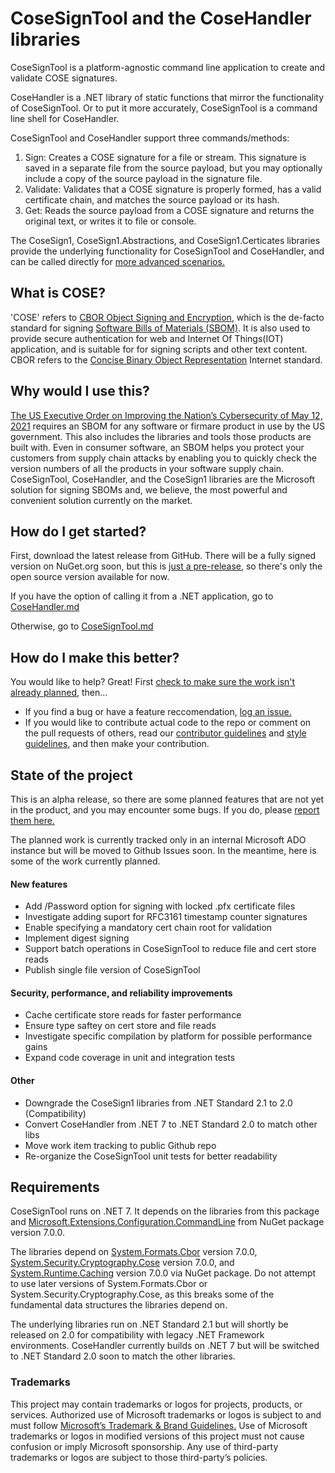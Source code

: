 # CoseSignTool and the CoseHandler libraries
CoseSignTool is a platform-agnostic command line application to create and validate COSE signatures.

CoseHandler is a .NET library of static functions that mirror the functionality of CoseSignTool. Or to put it more accurately, CoseSignTool is a command line shell for CoseHandler.

CoseSignTool and CoseHandler support three commands/methods:
1. Sign: Creates a COSE signature for a file or stream. This signature is saved in a separate file from the source payload, but you may optionally include a copy of the source payload in the signature file.
2. Validate: Validates that a COSE signature is properly formed, has a valid certificate chain, and matches the source payload or its hash.
3. Get: Reads the source payload from a COSE signature and returns the original text, or writes it to file or console.

The CoseSign1, CoseSign1.Abstractions, and CoseSign1.Certicates libraries provide the underlying functionality for CoseSignTool and CoseHandler, and can be called directly for [more advanced scenarios.](./Advanced.md)

## What is COSE?
'COSE' refers to [CBOR Object Signing and Encryption](https://www.iana.org/assignments/cose/cose.xhtml), which is the de-facto standard for signing [Software Bills of Materials (SBOM)](https://www.cisa.gov/sbom). It is also used to provide secure authentication for web and Internet Of Things(IOT) application, and is suitable for for signing scripts and other text content. CBOR refers to the [Concise Binary Object Representation](https://datatracker.ietf.org/wg/cbor/about/) Internet standard.

## Why would I use this?
[The US Executive Order on Improving the Nation’s Cybersecurity of May 12, 2021](https://en.wikipedia.org/wiki/Software_supply_chain) requires an SBOM for any software or firmare product in use by the US government. This also includes the libraries and tools those products are built with. Even in consumer software, an SBOM helps you protect your customers from supply chain attacks by enabling you to quickly check the version numbers of all the products in your software supply chain.
CoseSignTool, CoseHandler, and the CoseSign1 libraries are the Microsoft solution for signing SBOMs and, we believe, the most powerful and convenient solution currently on the market.

## How do I get started?
First, download the latest release from GitHub. There will be a fully signed version on NuGet.org soon, but this is [just a pre-release](#state-of-the-project), so there's only the open source version available for now.

If you have the option of calling it from a .NET application, go to [CoseHandler.md](./CoseHandler.md)

Otherwise, go to [CoseSignTool.md](./CoseSignTool.md)

## How do I make this better?
You would like to help? Great!
First [check to make sure the work isn't already planned](#state-of-the-project), then...
* If you find a bug or have a feature reccomendation, [log an issue.](https://github.com/microsoft/CoseSignTool/issues)
* If you would like to contribute actual code to the repo or comment on the pull requests of others, read our [contributor guidelines](./CONTRIBUTING.md) and [style guidelines](./STYLE.md), and then make your contribution.

## State of the project
This is an alpha release, so there are some planned features that are not yet in the product, and you may encounter some bugs. If you do, please [report them here.](https://github.com/microsoft/CoseSignTool/issues)

The planned work is currently tracked only in an internal Microsoft ADO instance but will be moved to Github Issues soon. In the meantime, here is some of the work currently planned.

#### New features
* Add /Password option for signing with locked .pfx certificate files
* Investigate adding suport for RFC3161 timestamp counter signatures
* Enable specifying a mandatory cert chain root for validation
* Implement digest signing
* Support batch operations in CoseSignTool to reduce file and cert store reads
* Publish single file version of CoseSignTool

#### Security, performance, and reliability improvements
* Cache certificate store reads for faster performance
* Ensure type saftey on cert store and file reads
* Investigate specific compilation by platform for possible performance gains
* Expand code coverage in unit and integration tests

#### Other
* Downgrade the CoseSign1 libraries from .NET Standard 2.1 to 2.0 (Compatibility)
* Convert CoseHandler from .NET 7 to .NET Standard 2.0 to match other libs
* Move work item tracking to public Github repo
* Re-organize the CoseSignTool unit tests for better readability

## Requirements
CoseSignTool runs on .NET 7. It depends on the libraries from this package and [Microsoft.Extensions.Configuration.CommandLine](https://www.nuget.org/packages/Microsoft.Extensions.Configuration.CommandLine) from NuGet package version 7.0.0.

The libraries depend on [System.Formats.Cbor](https://www.nuget.org/packages/System.Formats.Cbor/) version 7.0.0, [System.Security.Cryptography.Cose](https://www.nuget.org/packages/System.Security.Cryptography.Cose) version 7.0.0, and [System.Runtime.Caching](https://www.nuget.org/packages/System.Runtime.Caching) version 7.0.0 via NuGet package. Do not attempt to use later versions of System.Formats.Cbor or System.Security.Cryptography.Cose, as this breaks some of the fundamental data structures the libraries depend on.

The underlying libraries run on .NET Standard 2.1 but will shortly be released on 2.0 for compatibility with legacy .NET Framework environments. CoseHandler currently builds on .NET 7 but will be switched to .NET Standard 2.0 soon to match the other libraries.

### Trademarks
This project may contain trademarks or logos for projects, products, or services. Authorized use of Microsoft trademarks or logos is subject to and must follow [Microsoft’s Trademark & Brand Guidelines.](https://www.microsoft.com/en-us/legal/intellectualproperty/trademarks/usage/general) Use of Microsoft trademarks or logos in modified versions of this project must not cause confusion or imply Microsoft sponsorship. Any use of third-party trademarks or logos are subject to those third-party’s policies.
